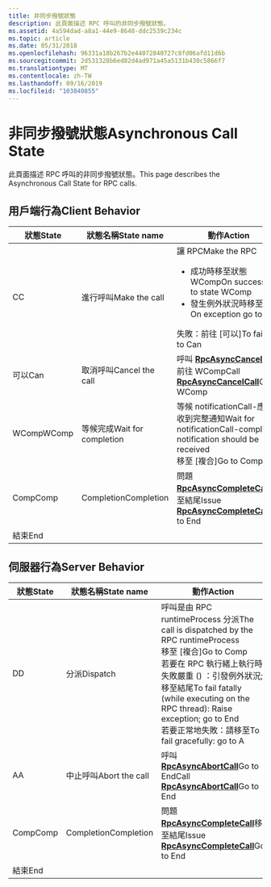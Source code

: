```yaml
---
title: 非同步撥號狀態
description: 此頁面描述 RPC 呼叫的非同步撥號狀態。
ms.assetid: 4a594dad-a8a1-44e9-8648-ddc2539c234c
ms.topic: article
ms.date: 05/31/2018
ms.openlocfilehash: 96331a18b267b2e44072840727c8fd06afd11d6b
ms.sourcegitcommit: 2d531328b6ed82d4ad971a45a5131b430c5866f7
ms.translationtype: MT
ms.contentlocale: zh-TW
ms.lasthandoff: 09/16/2019
ms.locfileid: "103840855"
---
```

# <a name="asynchronous-call-state"></a><span data-ttu-id="c9afd-103">非同步撥號狀態</span><span class="sxs-lookup"><span data-stu-id="c9afd-103">Asynchronous Call State</span></span>

<span data-ttu-id="c9afd-104">此頁面描述 RPC 呼叫的非同步撥號狀態。</span><span class="sxs-lookup"><span data-stu-id="c9afd-104">This page describes the Asynchronous Call State for RPC calls.</span></span>

## <a name="client-behavior"></a><span data-ttu-id="c9afd-105">用戶端行為</span><span class="sxs-lookup"><span data-stu-id="c9afd-105">Client Behavior</span></span>



<table>
<colgroup>
<col style="width: 33%" />
<col style="width: 33%" />
<col style="width: 33%" />
</colgroup>
<thead>
<tr class="header">
<th><span data-ttu-id="c9afd-106">狀態</span><span class="sxs-lookup"><span data-stu-id="c9afd-106">State</span></span></th>
<th><span data-ttu-id="c9afd-107">狀態名稱</span><span class="sxs-lookup"><span data-stu-id="c9afd-107">State name</span></span></th>
<th><span data-ttu-id="c9afd-108">動作</span><span class="sxs-lookup"><span data-stu-id="c9afd-108">Action</span></span></th>
</tr>
</thead>
<tbody>
<tr class="odd">
<td><span data-ttu-id="c9afd-109">C</span><span class="sxs-lookup"><span data-stu-id="c9afd-109">C</span></span></td>
<td><span data-ttu-id="c9afd-110">進行呼叫</span><span class="sxs-lookup"><span data-stu-id="c9afd-110">Make the call</span></span></td>
<td><span data-ttu-id="c9afd-111">讓 RPC</span><span class="sxs-lookup"><span data-stu-id="c9afd-111">Make the RPC</span></span>
<ul>
<li><span data-ttu-id="c9afd-112">成功時移至狀態 WComp</span><span class="sxs-lookup"><span data-stu-id="c9afd-112">On success go to state WComp</span></span></li>
<li><span data-ttu-id="c9afd-113">發生例外狀況時移至結尾</span><span class="sxs-lookup"><span data-stu-id="c9afd-113">On exception go to End</span></span></li>
</ul>
<span data-ttu-id="c9afd-114">失敗：前往 [可以]</span><span class="sxs-lookup"><span data-stu-id="c9afd-114">To fail: go to Can</span></span><br/></td>
</tr>
<tr class="even">
<td><span data-ttu-id="c9afd-115">可以</span><span class="sxs-lookup"><span data-stu-id="c9afd-115">Can</span></span></td>
<td><span data-ttu-id="c9afd-116">取消呼叫</span><span class="sxs-lookup"><span data-stu-id="c9afd-116">Cancel the call</span></span></td>
<td><span data-ttu-id="c9afd-117">呼叫 <a href="/windows/desktop/api/Rpcasync/nf-rpcasync-rpcasynccancelcall"><strong>RpcAsyncCancelCall</strong></a>前往 WComp</span><span class="sxs-lookup"><span data-stu-id="c9afd-117">Call <a href="/windows/desktop/api/Rpcasync/nf-rpcasync-rpcasynccancelcall"><strong>RpcAsyncCancelCall</strong></a>Go to WComp</span></span><br/></td>
</tr>
<tr class="odd">
<td><span data-ttu-id="c9afd-118">WComp</span><span class="sxs-lookup"><span data-stu-id="c9afd-118">WComp</span></span></td>
<td><span data-ttu-id="c9afd-119">等候完成</span><span class="sxs-lookup"><span data-stu-id="c9afd-119">Wait for completion</span></span></td>
<td><span data-ttu-id="c9afd-120">等候 notificationCall-應會收到完整通知</span><span class="sxs-lookup"><span data-stu-id="c9afd-120">Wait for notificationCall-complete notification should be received</span></span><br/> <span data-ttu-id="c9afd-121">移至 [複合]</span><span class="sxs-lookup"><span data-stu-id="c9afd-121">Go to Comp</span></span><br/></td>
</tr>
<tr class="even">
<td><span data-ttu-id="c9afd-122">Comp</span><span class="sxs-lookup"><span data-stu-id="c9afd-122">Comp</span></span></td>
<td><span data-ttu-id="c9afd-123">Completion</span><span class="sxs-lookup"><span data-stu-id="c9afd-123">Completion</span></span></td>
<td><span data-ttu-id="c9afd-124">問題 <a href="/windows/desktop/api/Rpcasync/nf-rpcasync-rpcasynccompletecall"><strong>RpcAsyncCompleteCall</strong></a>移至結尾</span><span class="sxs-lookup"><span data-stu-id="c9afd-124">Issue <a href="/windows/desktop/api/Rpcasync/nf-rpcasync-rpcasynccompletecall"><strong>RpcAsyncCompleteCall</strong></a>Go to End</span></span><br/></td>
</tr>
<tr class="odd">
<td><span data-ttu-id="c9afd-125">結束</span><span class="sxs-lookup"><span data-stu-id="c9afd-125">End</span></span></td>


</tr>
</tbody>
</table>



 

## <a name="server-behavior"></a><span data-ttu-id="c9afd-126">伺服器行為</span><span class="sxs-lookup"><span data-stu-id="c9afd-126">Server Behavior</span></span>



| <span data-ttu-id="c9afd-127">狀態</span><span class="sxs-lookup"><span data-stu-id="c9afd-127">State</span></span> | <span data-ttu-id="c9afd-128">狀態名稱</span><span class="sxs-lookup"><span data-stu-id="c9afd-128">State name</span></span>     | <span data-ttu-id="c9afd-129">動作</span><span class="sxs-lookup"><span data-stu-id="c9afd-129">Action</span></span>                                                                                                                                                                                                              |
|-------|----------------|---------------------------------------------------------------------------------------------------------------------------------------------------------------------------------------------------------------------|
| <span data-ttu-id="c9afd-130">D</span><span class="sxs-lookup"><span data-stu-id="c9afd-130">D</span></span>     | <span data-ttu-id="c9afd-131">分派</span><span class="sxs-lookup"><span data-stu-id="c9afd-131">Dispatch</span></span>       | <span data-ttu-id="c9afd-132">呼叫是由 RPC runtimeProcess 分派</span><span class="sxs-lookup"><span data-stu-id="c9afd-132">The call is dispatched by the RPC runtimeProcess</span></span><br/> <span data-ttu-id="c9afd-133">移至 [複合]</span><span class="sxs-lookup"><span data-stu-id="c9afd-133">Go to Comp</span></span><br/> <span data-ttu-id="c9afd-134">若要在 RPC 執行緒上執行時失敗嚴重 () ：引發例外狀況;移至結尾</span><span class="sxs-lookup"><span data-stu-id="c9afd-134">To fail fatally (while executing on the RPC thread): Raise exception; go to End</span></span><br/> <span data-ttu-id="c9afd-135">若要正常地失敗：請移至</span><span class="sxs-lookup"><span data-stu-id="c9afd-135">To fail gracefully: go to A</span></span><br/> |
| <span data-ttu-id="c9afd-136">A</span><span class="sxs-lookup"><span data-stu-id="c9afd-136">A</span></span>     | <span data-ttu-id="c9afd-137">中止呼叫</span><span class="sxs-lookup"><span data-stu-id="c9afd-137">Abort the call</span></span> | <span data-ttu-id="c9afd-138">呼叫 [**RpcAsyncAbortCall**](/windows/desktop/api/Rpcasync/nf-rpcasync-rpcasyncabortcall)Go to End</span><span class="sxs-lookup"><span data-stu-id="c9afd-138">Call [**RpcAsyncAbortCall**](/windows/desktop/api/Rpcasync/nf-rpcasync-rpcasyncabortcall)Go to End</span></span><br/>                                                                                                                                             |
| <span data-ttu-id="c9afd-139">Comp</span><span class="sxs-lookup"><span data-stu-id="c9afd-139">Comp</span></span>  | <span data-ttu-id="c9afd-140">Completion</span><span class="sxs-lookup"><span data-stu-id="c9afd-140">Completion</span></span>     | <span data-ttu-id="c9afd-141">問題 [**RpcAsyncCompleteCall**](/windows/desktop/api/Rpcasync/nf-rpcasync-rpcasynccompletecall)移至結尾</span><span class="sxs-lookup"><span data-stu-id="c9afd-141">Issue [**RpcAsyncCompleteCall**](/windows/desktop/api/Rpcasync/nf-rpcasync-rpcasynccompletecall)Go to End</span></span><br/>                                                                                                                                      |
| <span data-ttu-id="c9afd-142">結束</span><span class="sxs-lookup"><span data-stu-id="c9afd-142">End</span></span>   |                |                                                                                                                                                                                                                     |



 

 

 





